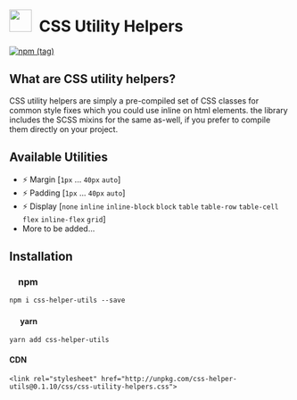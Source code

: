 # <img src="https://cdn.peiris.xyz/karapincha/karapincha-monochrome-sm.png" height="40" width="40" />&nbsp;&nbsp;CSS Utility Helpers

[![npm (tag)](https://img.shields.io/npm/v/css-helper-utils/latest?color=success&logo=GitHub)](https://www.npmjs.com/package/css-helper-utils)

## What are CSS utility helpers?
CSS utility helpers are simply a pre-compiled set of CSS classes for common style fixes which you could use inline on html elements. the library includes the SCSS mixins for the same as-well, if you prefer to compile them directly on your project.

## Available Utilities
- ⚡️ Margin [`1px` ... `40px` `auto`]
- ⚡️ Padding [`1px` ... `40px` `auto`]
- ⚡️ Display [`none` `inline` `inline-block` `block` `table` `table-row` `table-cell` `flex` `inline-flex` `grid`]
- More to be added...

## Installation

### <img src="https://cdn.worldvectorlogo.com/logos/npm.svg" height="12" /> npm
`npm i css-helper-utils --save`

#### <img src="https://cdn.worldvectorlogo.com/logos/yarn.svg" height="16" /> yarn
`yarn add css-helper-utils`

#### CDN
`<link rel="stylesheet" href="http://unpkg.com/css-helper-utils@0.1.10/css/css-utility-helpers.css">`